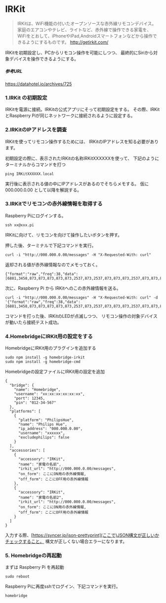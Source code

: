 # IRKit

>IRKitは、WiFi機能の付いたオープンソースな赤外線リモコンデバイス。
>家庭のエアコンやテレビ、ライトなど、赤外線で操作できる家電を、
>WiFiをとおして、iPhoneやiPad,Androidスマートフォンなどから操作できるようにするものです。
>http://getirkit.com/

IRKitを初期設定し、PCからリモコン操作を可能にしつつ、
最終的にSiriから対象デバイスを操作できるようにする。


##### 参考URL
https://datahotel.io/archives/725

### 1.IRKit の初期設定
IRKitを電源に接続。IRKitの公式アプリにそって初期設定をする。
その際、IRKitとRaspberry Piが同じネットワークに接続されるように設定する。

### 2.IRKitのIPアドレスを調査
IRKitを使ってリモコン操作するためには、
IRKitのIPアドレスを知る必要があります。

初期設定の際に、表示されたIRKitの名称IRKitXXXXXXを使って、
下記のようにターミナルからコマンドを打つ

```
ping IRKitXXXXXX.local
```

実行後に表示される値の中にIPアドレスがあるのでそちらメモする。
仮に 000.000.0.00 として以降を解説する。

### 3.IRKitでリモコンの赤外線情報を取得する

Raspberry Piにログインする。

```
ssh xx@xxx.pi
```

IRKitに向けて、リモコンを向けて操作したいボタンを押す。

押した後、ターミナルで下記コマンドを実行。
```
curl -i "http://000.000.0.00/messages" -H "X-Requested-With: curl"
```

返却される値が赤外線情報なのでメモっておく。
```
{"format":"raw","freq":38,"data":[6881,3458,873,873,873,873,873,2537,873,2537,873,873,873,2537,873,873,873,873,873,873,873,2537,873,873,873,873,873,2537,873,873,873,2537,873,873,873,2537,873,873,873,873,873,2537,873,873,873,873,873,873,873,873,873,873,873,873,873,2537,873,2537,873,873,873,2537,873,873,873,873,873,2537,873,873,873,2537,873,873,873,873,873,2537,873,873,873,873,873,65535,0,65535,0,16832,6881,3341,873,873,873,873,873,2537,873,2537,873,873,873,2537,873,873,873,873,873,873,873,2537,873,873,873,873,873,2537,873,873,873,2537,873,873,873,2537,873,873,873,873,873,2537,873,873,873,873,873,873,873,873,873,873,873,873,873,2537,873,2537,873,873,873,2537,873,873,873,873,873,2537,873,873,873,2537,873,873,873,873,873,2537,873,873,873,873,873,65535,0,65535,0,16832,6881,3458,873,873,873,873,873,2537,873,2537,873,873,873,2537,873,873,873,873,873,873,873,2537,873,873,873,873,873,2537,873,873,873,2537,873,873,873,2537,873,873,873,873,873,2537,873,873,873,873,873,873,873,873,873,873,873,873,873,2537,873,2537,873,873,873,2537,873,873,873,873,873,2537,873,873,873,2537,873,873,873,873,873,2537,873,873,873,873,873]}
```

次に、Raspberry Pi から IRKitへのこの赤外線情報を送る。
```
curl -i "http://000.000.0.00/messages" -H "X-Requested-With: curl" -d '{"format":"raw","freq":38,"data":[6881,3458,873,873,873,873,873,2537,873,2537,873,873,873,2537,873,873,873,873,873,873,873,2537,873,873,873,873,873,2537,873,873,873,2537,873,873,873,2537,873,873,873,873,873,2537,873,873,873,873,873,873,873,873,873,873,873,873,873,2537,873,2537,873,873,873,2537,873,873,873,873,873,2537,873,873,873,2537,873,873,873,873,873,2537,873,873,873,873,873,65535,0,65535,0,16832,6881,3341,873,873,873,873,873,2537,873,2537,873,873,873,2537,873,873,873,873,873,873,873,2537,873,873,873,873,873,2537,873,873,873,2537,873,873,873,2537,873,873,873,873,873,2537,873,873,873,873,873,873,873,873,873,873,873,873,873,2537,873,2537,873,873,873,2537,873,873,873,873,873,2537,873,873,873,2537,873,873,873,873,873,2537,873,873,873,873,873,65535,0,65535,0,16832,6881,3458,873,873,873,873,873,2537,873,2537,873,873,873,2537,873,873,873,873,873,873,873,2537,873,873,873,873,873,2537,873,873,873,2537,873,873,873,2537,873,873,873,873,873,2537,873,873,873,873,873,873,873,873,873,873,873,873,873,2537,873,2537,873,873,873,2537,873,873,873,873,873,2537,873,873,873,2537,873,873,873,873,873,2537,873,873,873,873,873]}'
```

コマンドを打った後、IRKitのLEDが点滅しつつ、
リモコン操作の対象デバイスが動いたら接続テスト成功。


### 4.HomebridgeにIRKit用の設定をする

HomebridgeにIRKit用のプラグインを追加する
```
sudo npm install -g homebridge-irkit
sudo npm install -g homebridge-cmd
```

Homebridgeの設定ファイルにIRKit用の設定を追加

```
{
  "bridge": {
    "name": "Homebridge",
    "username": "xx:xx:xx:xx:xx:xx",
    "port": 12345,
    "pin": "012-34-567"
  },
  "platforms": [
    {
      "platform": "PhilipsHue",
      "name": "Philips Hue",
      "ip_address": "000.000.0.00",
      "username": "xxxxxx",
      "excludephilips": false
    }
  ],
  "accessories": [
    {
      "accessory": "IRKit",
      "name": "家電の名前",
      "irkit_url": "http://000.000.0.00/messages",
      "on_form": ここにON用の赤外線情報,
      "off_form": ここにOFF用の赤外線情報
    },
    {
      "accessory": "IRKit",
      "name": "家電の名前2",
      "irkit_url": "http://000.000.0.00/messages",
      "on_form": ここにON用の赤外線情報,
      "off_form": ここにOFF用の赤外線情報
    }
  ]
}
```

入力する際、[https://syncer.jp/json-prettyprint](ここで)JSON構文が正しいかチェックすること。
構文が正しくない場合エラーになります。


### 5. Homebridgeの再起動

まずは Raspberry Pi を再起動
```
sudo reboot
```

Raspberry Piに再度sshでログイン、下記コマンドを実行。
```
homebridge
```
